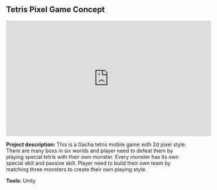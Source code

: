 ## Tetris Pixel Game Concept

<iframe width="560" height="315" src="https://www.youtube.com/embed/01nx-sm1s34" title="YouTube video player" frameborder="0" allow="accelerometer; autoplay; clipboard-write; encrypted-media; gyroscope; picture-in-picture" allowfullscreen></iframe>

<br>

**Project description:** This is a Gacha tetris mobile game with 2d pixel style. There are many boss in six worlds and player need to defeat them by playing special tetris with their own monster. Every monster has its own special skill and passive skill. Player need to build their own team by matching three monsters to create their own playing style.

**Tools:** Unity

